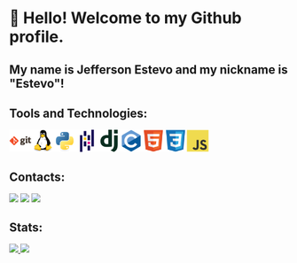 

<!--
Referência:
https://www.alura.com.br/artigos/como-criar-um-readme-para-seu-perfil-github

### Hi there 👋

**JeffersonEstevo/JeffersonEstevo** is a ✨ _special_ ✨ repository because its `README.md` (this file) appears on your GitHub profile.

Here are some ideas to get you started:

- 🔭 I’m currently working on ...
- 🌱 I’m currently learning ...
- 👯 I’m looking to collaborate on ...
- 🤔 I’m looking for help with ...
- 💬 Ask me about ...
- 📫 How to reach me: ...
- 😄 Pronouns: ...
- ⚡ Fun fact: ...
-->

# 👋 Hello! Welcome to my Github profile.
## My name is Jefferson Estevo and my nickname is "Estevo"!

## Tools and Technologies:

<!--<img loading="lazy" src="https://cdn.jsdelivr.net/gh/devicons/devicon/icons/git/git-original.svg" width="40" height="40"/>-->
<img loading="lazy" src="https://github.com/devicons/devicon/blob/v2.16.0/icons/git/git-original-wordmark.svg" width="40" height="40"/><img loading="lazy" src="https://github.com/devicons/devicon/blob/v2.16.0/icons/linux/linux-original.svg" width="40" height="40"/><img loading="lazy" src="https://github.com/devicons/devicon/blob/v2.16.0/icons/python/python-original.svg" width="40" height="40"/><img loading="lazy" src="https://github.com/devicons/devicon/blob/v2.16.0/icons/pandas/pandas-original.svg" width="40" height="40"/><img loading="lazy" src="https://github.com/devicons/devicon/blob/v2.16.0/icons/django/django-plain.svg" width="40" height="40"/><img loading="lazy" src="https://github.com/devicons/devicon/blob/v2.16.0/icons/c/c-original.svg" width="40" height="40"/><img loading="lazy" src="https://github.com/devicons/devicon/blob/v2.16.0/icons/html5/html5-original.svg" width="40" height="40"/><img loading="lazy" src="https://github.com/devicons/devicon/blob/v2.16.0/icons/css3/css3-original.svg" width="40" height="40"/><img loading="lazy" src="https://github.com/devicons/devicon/blob/v2.16.0/icons/javascript/javascript-original.svg" width="40" height="40"/>


## Contacts:

<div>
<a href="https://instagram.com/jefferson_estevo" target="_blank"><img loading="lazy" src="https://img.shields.io/badge/-Instagram-%23E4405F?style=for-the-badge&logo=instagram&logoColor=white" target="_blank"></a>
<a href = "mailto:contato@jefferson.estevo"><img loading="lazy" src="https://img.shields.io/badge/Gmail-D14836?style=for-the-badge&logo=gmail&logoColor=white" target="_blank"></a>
<a href="https://www.linkedin.com/in/jefferson-estevo-908a67237" target="_blank"><img loading="lazy" src="https://img.shields.io/badge/-LinkedIn-%230077B5?style=for-the-badge&logo=linkedin&logoColor=white" target="_blank"></a>   
</div>

## Stats:

<div>
<a href="https://github.com/JeffersonEstevo">
<img loading="lazy" height="180em" src="https://github-readme-stats.vercel.app/api/top-langs/?username=JeffersonEstevo&layout=compact&langs_count=7&theme=dracula"/>
<img loading="lazy" height="180em" src="https://github-readme-stats.vercel.app/api?username=JeffersonEstevo&show_icons=true&theme=dracula&include_all_commits=true&count_private=true"/>
</div>


